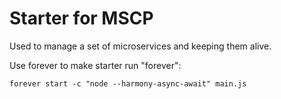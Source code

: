 # Starter for MSCP

Used to manage a set of microservices and keeping them alive.

Use forever to make starter run "forever":

```
forever start -c "node --harmony-async-await" main.js
```
